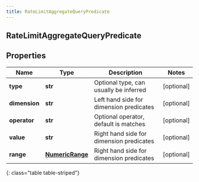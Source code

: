 ```yaml
---
title: RateLimitAggregateQueryPredicate
---
```

## RateLimitAggregateQueryPredicate

## Properties

|Name | Type | Description | Notes|
|------------ | ------------- | ------------- | -------------|
| **type** | **str** | Optional type, can usually be inferred | [optional] |
| **dimension** | **str** | Left hand side for dimension predicates | [optional] |
| **operator** | **str** | Optional operator, default is matches | [optional] |
| **value** | **str** | Right hand side for dimension predicates | [optional] |
| **range** | [**NumericRange**](NumericRange.html) | Right hand side for dimension predicates | [optional] |
{: class="table table-striped"}


